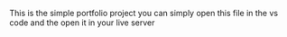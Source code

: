 This is the simple portfolio project 
you can simply open this file in the vs code and the open it in your live server 
